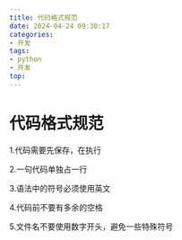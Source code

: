 ```yaml
---
title: 代码格式规范
date: 2024-04-24 09:30:17
categories: 
- 开发
tags: 
- python
- 开发
top: 
---
```

# 代码格式规范
1.代码需要先保存，在执行

2.一句代码单独占一行

3.语法中的符号必须使用英文

4.代码前不要有多余的空格

5.文件名不要使用数字开头，避免一些特殊符号
